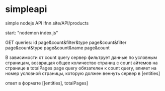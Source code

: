 # simpleapi
simple nodejs API
lfnn.site/API/products

start: "nodemon index.js"

GET queries: 
id
page&count&filter&type
page&count&filter
page&count&type
page&count&name
page&count

В зависимости от count query сервер фильтрует данные по условным страницам, возвращая общее количество страниц с count айтемов на странице в totalPages
page query обязателен к count query, влияет на номер условной страницы, которую должен веннуть сервер в [entities]

ответ в формате [[entities], totalPages]
